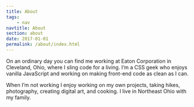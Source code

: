 ```yaml
---
title: About
tags:
    - nav
navtitle: About
section: about
date: 2017-01-01
permalink: /about/index.html
---
```


On an ordinary day you can find me working at Eaton Corporation in Cleveland, Ohio, where I sling code for a living. I’m a CSS geek who enjoys vanilla JavaScript and working on making front-end code as clean as I can.

When I’m not working I enjoy working on my own projects, taking hikes, photography, creating digital art, and cooking. I live in Northeast Ohio with my family.
